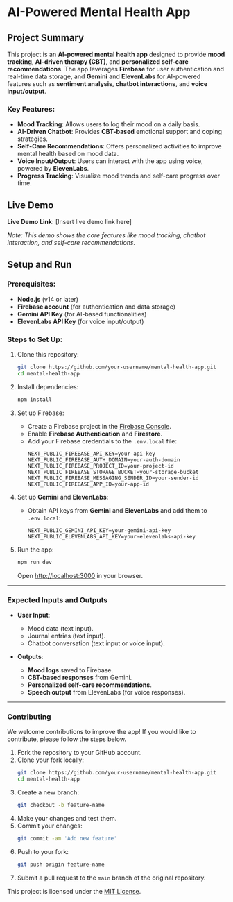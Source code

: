 # AI-Powered Mental Health App

## Project Summary

This project is an **AI-powered mental health app** designed to provide **mood tracking**, **AI-driven therapy (CBT)**, and **personalized self-care recommendations**. The app leverages **Firebase** for user authentication and real-time data storage, and **Gemini** and **ElevenLabs** for AI-powered features such as **sentiment analysis**, **chatbot interactions**, and **voice input/output**.

### Key Features:
- **Mood Tracking**: Allows users to log their mood on a daily basis.
- **AI-Driven Chatbot**: Provides **CBT-based** emotional support and coping strategies.
- **Self-Care Recommendations**: Offers personalized activities to improve mental health based on mood data.
- **Voice Input/Output**: Users can interact with the app using voice, powered by **ElevenLabs**.
- **Progress Tracking**: Visualize mood trends and self-care progress over time.

## Live Demo

**Live Demo Link**: [Insert live demo link here]

*Note: This demo shows the core features like mood tracking, chatbot interaction, and self-care recommendations.*

## Setup and Run

### Prerequisites:
- **Node.js** (v14 or later)
- **Firebase account** (for authentication and data storage)
- **Gemini API Key** (for AI-based functionalities)
- **ElevenLabs API Key** (for voice input/output)

### Steps to Set Up:

1. Clone this repository:
   ```bash
   git clone https://github.com/your-username/mental-health-app.git
   cd mental-health-app
   ```

2. Install dependencies:
   ```bash
   npm install
   ```

3. Set up Firebase:
   - Create a Firebase project in the [Firebase Console](https://console.firebase.google.com/).
   - Enable **Firebase Authentication** and **Firestore**.
   - Add your Firebase credentials to the `.env.local` file:
     ```
     NEXT_PUBLIC_FIREBASE_API_KEY=your-api-key
     NEXT_PUBLIC_FIREBASE_AUTH_DOMAIN=your-auth-domain
     NEXT_PUBLIC_FIREBASE_PROJECT_ID=your-project-id
     NEXT_PUBLIC_FIREBASE_STORAGE_BUCKET=your-storage-bucket
     NEXT_PUBLIC_FIREBASE_MESSAGING_SENDER_ID=your-sender-id
     NEXT_PUBLIC_FIREBASE_APP_ID=your-app-id
     ```

4. Set up **Gemini** and **ElevenLabs**:
   - Obtain API keys from **Gemini** and **ElevenLabs** and add them to `.env.local`:
     ```
     NEXT_PUBLIC_GEMINI_API_KEY=your-gemini-api-key
     NEXT_PUBLIC_ELEVENLABS_API_KEY=your-elevenlabs-api-key
     ```

5. Run the app:
   ```bash
   npm run dev
   ```
   Open [http://localhost:3000](http://localhost:3000) in your browser.

---

### Expected Inputs and Outputs

- **User Input**:
  - Mood data (text input).
  - Journal entries (text input).
  - Chatbot conversation (text input or voice input).

- **Outputs**:
  - **Mood logs** saved to Firebase.
  - **CBT-based responses** from Gemini.
  - **Personalized self-care recommendations**.
  - **Speech output** from ElevenLabs (for voice responses).

---

### **Contributing**

We welcome contributions to improve the app! If you would like to contribute, please follow the steps below.

1. Fork the repository to your GitHub account.
2. Clone your fork locally:
   ```bash
   git clone https://github.com/your-username/mental-health-app.git
   cd mental-health-app
   ```
3. Create a new branch:
   ```bash
   git checkout -b feature-name
   ```
4. Make your changes and test them.
5. Commit your changes:
   ```bash
   git commit -am 'Add new feature'
   ```
6. Push to your fork:
   ```bash
   git push origin feature-name
   ```
7. Submit a pull request to the `main` branch of the original repository.

This project is licensed under the [MIT License](./LICENSE).
